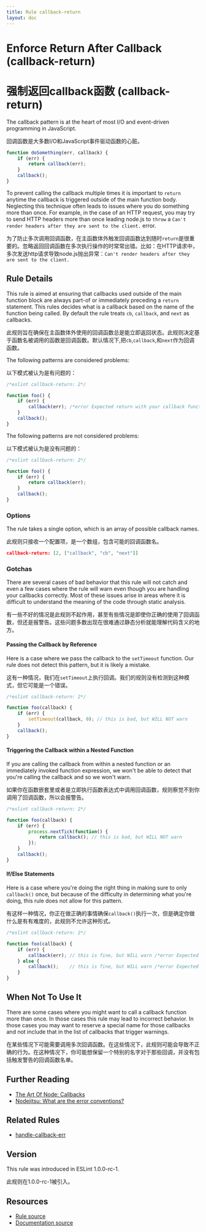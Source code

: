 ```yaml
---
title: Rule callback-return
layout: doc
---
```

<!-- Note: No pull requests accepted for this file. See README.md in the root directory for details. -->
# Enforce Return After Callback (callback-return)

# 强制返回callback函数 (callback-return)

The callback pattern is at the heart of most I/O and event-driven programming
 in JavaScript.
 
 回调函数是大多数I/O和JavaScript事件驱动函数的心脏。

```js
function doSomething(err, callback) {
    if (err) {
        return callback(err);
    }
    callback();
}
```

To prevent calling the callback multiple times it is important to `return` anytime the callback is triggered outside
 of the main function body. Neglecting this technique often leads to issues where you do something more than once.
 For example, in the case of an HTTP request, you may try to send HTTP headers more than once leading node.js to `throw`
 a `Can't render headers after they are sent to the client.` error.
 
 为了防止多次调用回调函数，在主函数体外触发回调函数达到随时`return`是很重要的。忽略返回回调函数在多次执行操作的时常常出错。比如：在HTTP请求中，多次发送http请求导致node.js抛出异常：`Can't render headers after they are sent to the client.`

## Rule Details

This rule is aimed at ensuring that callbacks used outside of the main function block are always part-of or immediately
preceding a `return` statement. This rules decides what is a callback based on the name of the function being called.
By default the rule treats `cb`, `callback`, and `next` as callbacks.

此规则旨在确保在主函数体外使用的回调函数总是能立即返回状态。此规则决定基于函数名被调用的函数是回调函数。默认情况下,把`cb`,`callback`,和`next`作为回调函数。

The following patterns are considered problems:

以下模式被认为是有问题的：

```js
/*eslint callback-return: 2*/

function foo() {
    if (err) {
        callback(err); /*error Expected return with your callback function.*/
    }
    callback();
}
```

The following patterns are not considered problems:

以下模式被认为是没有问题的：

```js
/*eslint callback-return: 2*/

function foo() {
    if (err) {
        return callback(err);
    }
    callback();
}
```

### Options

The rule takes a single option, which is an array of possible callback names.

此规则只接收一个配置项，是一个数组，包含可能的回调函数名。

```json
callback-return: [2, ["callback", "cb", "next"]]
```

### Gotchas

There are several cases of bad behavior that this rule will not catch and even a few cases where
the rule will warn even though you are handling your callbacks correctly. Most of these issues arise
in areas where it is difficult to understand the meaning of the code through static analysis.

有一些不好的情况是此规则不起作用，甚至有些情况是即使你正确的使用了回调函数，但还是报警告。这些问题多数出现在很难通过静态分析就能理解代码含义的地方。

#### Passing the Callback by Reference

Here is a case where we pass the callback to the `setTimeout` function. Our rule does not detect this pattern, but
it is likely a mistake.

这有一种情况，我们在`setTimeout`上执行回调。我们的规则没有检测到这种模式，但它可能是一个错误。

```js
/*eslint callback-return: 2*/

function foo(callback) {
    if (err) {
        setTimeout(callback, 0); // this is bad, but WILL NOT warn
    }
    callback();
}
```

#### Triggering the Callback within a Nested Function

If you are calling the callback from within a nested function or an immediately invoked
function expression, we won't be able to detect that you're calling the callback and so
we won't warn.

如果你在函数嵌套里或者是立即执行函数表达式中调用回调函数，规则察觉不到你调用了回调函数，所以会报警告。

```js
/*eslint callback-return: 2*/

function foo(callback) {
    if (err) {
        process.nextTick(function() {
            return callback(); // this is bad, but WILL NOT warn
        });
    }
    callback();
}
```

#### If/Else Statements

Here is a case where you're doing the right thing in making sure to only `callback()` once, but because of the
difficulty in determining what you're doing, this rule does not allow for this pattern.

有这样一种情况，你正在做正确的事情确保`callback()`执行一次，但是确定你做什么是有有难度的，此规则不允许这种形式。

```js
/*eslint callback-return: 2*/

function foo(callback) {
    if (err) {
        callback(err); // this is fine, but WILL warn /*error Expected return with your callback function.*/
    } else {
        callback();    // this is fine, but WILL warn /*error Expected return with your callback function.*/
    }
}
```

## When Not To Use It

There are some cases where you might want to call a callback function more than once. In those cases this rule
 may lead to incorrect behavior. In those cases you may want to reserve a special name for those callbacks and
 not include that in the list of callbacks that trigger warnings.
 
在某些情况下可能需要调用多次回调函数。在这些情况下，此规则可能会导致不正确的行为。在这种情况下，你可能想保留一个特别的名字对于那些回调，并没有包括触发警告的回调函数名单。

## Further Reading

* [The Art Of Node: Callbacks](https://github.com/maxogden/art-of-node#callbacks)
* [Nodejitsu: What are the error conventions?](http://docs.nodejitsu.com/articles/errors/what-are-the-error-conventions)

## Related Rules

* [handle-callback-err](handle-callback-err)

## Version

This rule was introduced in ESLint 1.0.0-rc-1.

此规则在1.0.0-rc-1被引入。

## Resources

* [Rule source](https://github.com/eslint/eslint/tree/master/lib/rules/callback-return.js)
* [Documentation source](https://github.com/eslint/eslint/tree/master/docs/rules/callback-return.md)
